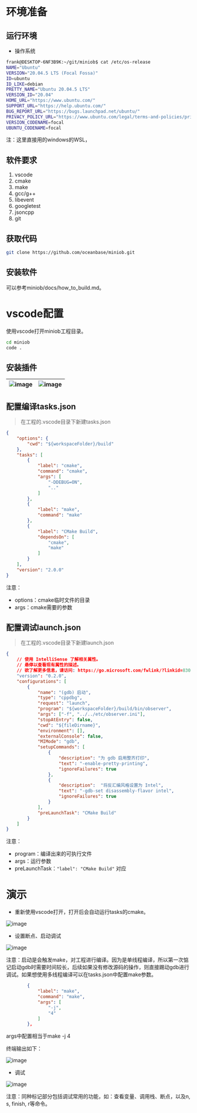 # 环境准备
## 运行环境
* 操作系统

```bash
frank@DESKTOP-6NF3B9K:~/git/miniob$ cat /etc/os-release
NAME="Ubuntu"
VERSION="20.04.5 LTS (Focal Fossa)"
ID=ubuntu
ID_LIKE=debian
PRETTY_NAME="Ubuntu 20.04.5 LTS"
VERSION_ID="20.04"
HOME_URL="https://www.ubuntu.com/"
SUPPORT_URL="https://help.ubuntu.com/"
BUG_REPORT_URL="https://bugs.launchpad.net/ubuntu/"
PRIVACY_POLICY_URL="https://www.ubuntu.com/legal/terms-and-policies/privacy-policy"
VERSION_CODENAME=focal
UBUNTU_CODENAME=focal
```
注：这里直接用的windows的WSL，

## 软件要求
1. vscode
2. cmake
3. make
4. gcc/g++
5. libevent
6. googletest
7. jsoncpp
8. git

## 获取代码
```bash
git clone https://github.com/oceanbase/miniob.git
```
## 安装软件
可以参考miniob/docs/how\_to\_build.md。



# vscode配置
使用vscode打开miniob工程目录。

```bash
cd miniob
code .
```
## 安装插件
|![image](images/vscode_search_plugs.png)|![image](images/vscode_C++_plugs_detail.png)<br>|
| ----- | ----- |

## 配置编译tasks.json
> 在工程的.vscode目录下新建tasks.json

```json
{
    "options": {
        "cwd": "${workspaceFolder}/build"
    },
    "tasks": [
        {
            "label": "cmake",
            "command": "cmake",
            "args": [
                "-DDEBUG=ON",
                ".."
            ]
        },
        {
            "label": "make",
            "command": "make"
        },
        {
            "label": "CMake Build",
            "dependsOn": [
                "cmake",
                "make"
            ]
        }
    ],
    "version": "2.0.0"
}
```
注意：

* options：cmake临时文件的目录
* args：cmake需要的参数

## 配置调试launch.json
> 在工程的.vscode目录下新建launch.json

```json
{
    // 使用 IntelliSense 了解相关属性。 
    // 悬停以查看现有属性的描述。
    // 欲了解更多信息，请访问: https://go.microsoft.com/fwlink/?linkid=830387
    "version": "0.2.0",
    "configurations": [
        {
            "name": "(gdb) 启动",
            "type": "cppdbg",
            "request": "launch",
            "program": "${workspaceFolder}/build/bin/observer",
            "args": ["-f", "../../etc/observer.ini"],
            "stopAtEntry": false,
            "cwd": "${fileDirname}",
            "environment": [],
            "externalConsole": false,
            "MIMode": "gdb",
            "setupCommands": [
                {
                    "description": "为 gdb 启用整齐打印",
                    "text": "-enable-pretty-printing",
                    "ignoreFailures": true
                },
                {
                    "description":  "将反汇编风格设置为 Intel",
                    "text": "-gdb-set disassembly-flavor intel",
                    "ignoreFailures": true
                }
            ],
            "preLaunchTask": "CMake Build"
        }
    ]
}
```
注意：

* program：编译出来的可执行文件
* args：运行参数
* preLaunchTask：`"label": "CMake Build"` 对应



# 演示
* 重新使用vscode打开，打开后会自动运行tasks的cmake。

![image](images/vscode_cmake.png)

* 设置断点、启动调试

![image](images/vscode_break_point.png)

注意：启动是会触发make，对工程进行编译。因为是单线程编译，所以第一次惦记启动gdb时需要时间较长，后续如果没有修改源码的操作，则直接踢动gdb进行调试。如果想使用多线程编译可以在tasks.json中配置make参数。

```json
        {
            "label": "make",
            "command": "make",
            "args": [
                "-j",
                "4"
            ]
        },
```
args中配置相当于make -j 4

终端输出如下：

![image](images/vscode_build_ouput.png)

* 调试

![image](images/vscode_debug_miniob.png)

注意：同种标记部分包括调试常用的功能，如：查看变量、调用栈、断点，以及n, s, finish, r等命令。
